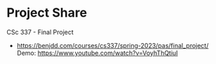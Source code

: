 # Project Share
CSc 337 - Final Project
- https://benjdd.com/courses/cs337/spring-2023/pas/final_project/
Demo: https://www.youtube.com/watch?v=VoyhThQtiuI
